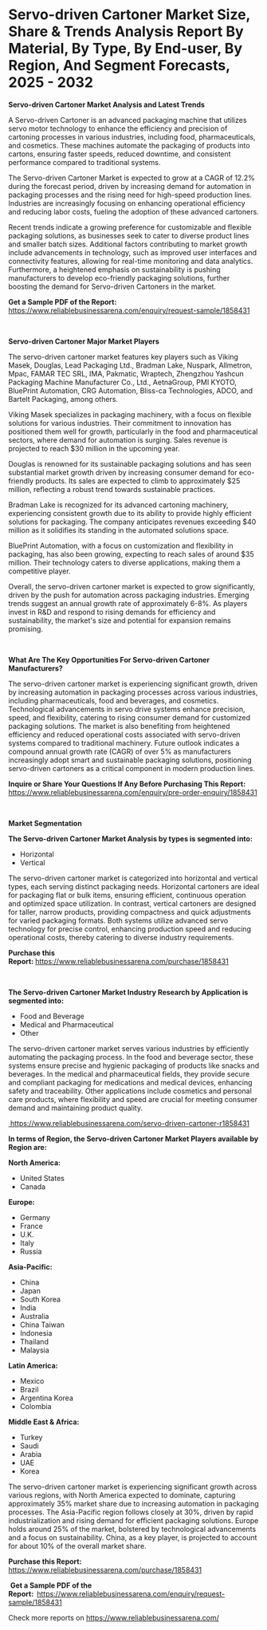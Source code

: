 <p><h1>Servo-driven Cartoner Market Size, Share & Trends Analysis Report By Material, By Type, By End-user, By Region, And Segment Forecasts, 2025 - 2032</h1></p><p><strong>Servo-driven Cartoner Market Analysis and Latest Trends</strong></p>
<p><p>A Servo-driven Cartoner is an advanced packaging machine that utilizes servo motor technology to enhance the efficiency and precision of cartoning processes in various industries, including food, pharmaceuticals, and cosmetics. These machines automate the packaging of products into cartons, ensuring faster speeds, reduced downtime, and consistent performance compared to traditional systems.</p><p>The Servo-driven Cartoner Market is expected to grow at a CAGR of 12.2% during the forecast period, driven by increasing demand for automation in packaging processes and the rising need for high-speed production lines. Industries are increasingly focusing on enhancing operational efficiency and reducing labor costs, fueling the adoption of these advanced cartoners. </p><p>Recent trends indicate a growing preference for customizable and flexible packaging solutions, as businesses seek to cater to diverse product lines and smaller batch sizes. Additional factors contributing to market growth include advancements in technology, such as improved user interfaces and connectivity features, allowing for real-time monitoring and data analytics. Furthermore, a heightened emphasis on sustainability is pushing manufacturers to develop eco-friendly packaging solutions, further boosting the demand for Servo-driven Cartoners in the market.</p></p>
<p><strong>Get a Sample PDF of the Report:&nbsp;</strong> <a href="https://www.reliablebusinessarena.com/enquiry/request-sample/1858431?utm_campaign=2566&utm_medium=2&utm_source=Github&utm_content=ia&utm_term=28022025&utm_id=servo-driven-cartoner">https://www.reliablebusinessarena.com/enquiry/request-sample/1858431</a></p>
<p>&nbsp;</p>
<p><strong>Servo-driven Cartoner Major Market Players</strong></p>
<p><p>The servo-driven cartoner market features key players such as Viking Masek, Douglas, Lead Packaging Ltd., Bradman Lake, Nuspark, Allmetron, Mpac, FAMAR TEC SRL, IMA, Pakmatic, Wraptech, Zhengzhou Yashcun Packaging Machine Manufacturer Co., Ltd., AetnaGroup, PMI KYOTO, BluePrint Automation, CRG Automation, Bliss-ca Technologies, ADCO, and Bartelt Packaging, among others. </p><p>Viking Masek specializes in packaging machinery, with a focus on flexible solutions for various industries. Their commitment to innovation has positioned them well for growth, particularly in the food and pharmaceutical sectors, where demand for automation is surging. Sales revenue is projected to reach $30 million in the upcoming year.</p><p>Douglas is renowned for its sustainable packaging solutions and has seen substantial market growth driven by increasing consumer demand for eco-friendly products. Its sales are expected to climb to approximately $25 million, reflecting a robust trend towards sustainable practices.</p><p>Bradman Lake is recognized for its advanced cartoning machinery, experiencing consistent growth due to its ability to provide highly efficient solutions for packaging. The company anticipates revenues exceeding $40 million as it solidifies its standing in the automated solutions space.</p><p>BluePrint Automation, with a focus on customization and flexibility in packaging, has also been growing, expecting to reach sales of around $35 million. Their technology caters to diverse applications, making them a competitive player.</p><p>Overall, the servo-driven cartoner market is expected to grow significantly, driven by the push for automation across packaging industries. Emerging trends suggest an annual growth rate of approximately 6-8%. As players invest in R&D and respond to rising demands for efficiency and sustainability, the market's size and potential for expansion remains promising.</p></p>
<p>&nbsp;</p>
<p><strong>What Are The Key Opportunities For Servo-driven Cartoner Manufacturers?</strong></p>
<p><p>The servo-driven cartoner market is experiencing significant growth, driven by increasing automation in packaging processes across various industries, including pharmaceuticals, food and beverages, and cosmetics. Technological advancements in servo drive systems enhance precision, speed, and flexibility, catering to rising consumer demand for customized packaging solutions. The market is also benefiting from heightened efficiency and reduced operational costs associated with servo-driven systems compared to traditional machinery. Future outlook indicates a compound annual growth rate (CAGR) of over 5% as manufacturers increasingly adopt smart and sustainable packaging solutions, positioning servo-driven cartoners as a critical component in modern production lines.</p></p>
<p><strong>Inquire or Share Your Questions If Any Before Purchasing This Report:</strong> <a href="https://www.reliablebusinessarena.com/enquiry/pre-order-enquiry/1858431?utm_campaign=2566&utm_medium=2&utm_source=Github&utm_content=ia&utm_term=28022025&utm_id=servo-driven-cartoner">https://www.reliablebusinessarena.com/enquiry/pre-order-enquiry/1858431</a></p>
<p>&nbsp;</p>
<p><strong>Market Segmentation</strong></p>
<p><strong>The Servo-driven Cartoner Market Analysis by types is segmented into:</strong></p>
<p><ul><li>Horizontal</li><li>Vertical</li></ul></p>
<p><p>The servo-driven cartoner market is categorized into horizontal and vertical types, each serving distinct packaging needs. Horizontal cartoners are ideal for packaging flat or bulk items, ensuring efficient, continuous operation and optimized space utilization. In contrast, vertical cartoners are designed for taller, narrow products, providing compactness and quick adjustments for varied packaging formats. Both systems utilize advanced servo technology for precise control, enhancing production speed and reducing operational costs, thereby catering to diverse industry requirements.</p></p>
<p><strong>Purchase this Report:&nbsp;</strong><a href="https://www.reliablebusinessarena.com/purchase/1858431?utm_campaign=2566&utm_medium=2&utm_source=Github&utm_content=ia&utm_term=28022025&utm_id=servo-driven-cartoner">https://www.reliablebusinessarena.com/purchase/1858431</a></p>
<p>&nbsp;</p>
<p><strong>The Servo-driven Cartoner Market Industry Research by Application is segmented into:</strong></p>
<p><ul><li>Food and Beverage</li><li>Medical and Pharmaceutical</li><li>Other</li></ul></p>
<p><p>The servo-driven cartoner market serves various industries by efficiently automating the packaging process. In the food and beverage sector, these systems ensure precise and hygienic packaging of products like snacks and beverages. In the medical and pharmaceutical fields, they provide secure and compliant packaging for medications and medical devices, enhancing safety and traceability. Other applications include cosmetics and personal care products, where flexibility and speed are crucial for meeting consumer demand and maintaining product quality.</p></p>
<p><a href="https://www.reliablebusinessarena.com/servo-driven-cartoner-r1858431?utm_campaign=2566&utm_medium=2&utm_source=Github&utm_content=ia&utm_term=28022025&utm_id=servo-driven-cartoner">&nbsp;https://www.reliablebusinessarena.com/servo-driven-cartoner-r1858431</a></p>
<p><strong>In terms of Region, the Servo-driven Cartoner Market Players available by Region are:</strong></p>
<p>
    <p> <strong> North America: </strong>
        <ul>
            <li>United States</li>
            <li>Canada</li>
        </ul>
        </p> 
    <p> <strong> Europe: </strong>
        <ul>
            <li>Germany</li>
            <li>France</li>
            <li>U.K.</li>
            <li>Italy</li>
            <li>Russia</li>
        </ul>
        </p> 
    <p> <strong> Asia-Pacific: </strong>
        <ul>
            <li>China</li>
            <li>Japan</li>
            <li>South Korea</li>
            <li>India</li>
            <li>Australia</li>
            <li>China Taiwan</li>
            <li>Indonesia</li>
            <li>Thailand</li>
            <li>Malaysia</li>
        </ul>
        </p> 
    <p> <strong> Latin America: </strong>
        <ul>
            <li>Mexico</li>
            <li>Brazil</li>
            <li>Argentina Korea</li>
            <li>Colombia</li>
        </ul>
        </p> 
    <p> <strong> Middle East & Africa: </strong>
        <ul>
            <li>Turkey</li>
            <li>Saudi</li>
            <li>Arabia</li>
            <li>UAE</li>
            <li>Korea</li>
        </ul>
    </p>
    </p>
<p><p>The servo-driven cartoner market is experiencing significant growth across various regions, with North America expected to dominate, capturing approximately 35% market share due to increasing automation in packaging processes. The Asia-Pacific region follows closely at 30%, driven by rapid industrialization and rising demand for efficient packaging solutions. Europe holds around 25% of the market, bolstered by technological advancements and a focus on sustainability. China, as a key player, is projected to account for about 10% of the overall market share.</p></p>
<p><strong>Purchase this Report: </strong><a href="https://www.reliablebusinessarena.com/purchase/1858431?utm_campaign=2566&utm_medium=2&utm_source=Github&utm_content=ia&utm_term=28022025&utm_id=servo-driven-cartoner">https://www.reliablebusinessarena.com/purchase/1858431</a></p>
<p>&nbsp;<strong>Get a Sample PDF of the Report:&nbsp;&nbsp;</strong><a href="https://www.reliablebusinessarena.com/enquiry/request-sample/1858431?utm_campaign=2566&utm_medium=2&utm_source=Github&utm_content=ia&utm_term=28022025&utm_id=servo-driven-cartoner">https://www.reliablebusinessarena.com/enquiry/request-sample/1858431</a></p>
<p><strong></strong></p>
<p>Check more reports on <a href="https://www.reliablebusinessarena.com/?utm_campaign=2566&utm_medium=2&utm_source=Github&utm_content=ia&utm_term=28022025&utm_id=servo-driven-cartoner">https://www.reliablebusinessarena.com/</a></p>
